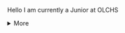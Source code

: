 Hello I am currently a Junior at OLCHS

<details> <summary> More </summary>
	<h2> Languages </h2>
		<ul>
			<li> Javascript </li>
			<li> Python </li>
		</ul>
	<h2> Courses </h2>
		<ul>
			<li> Project Lead the Way: Intro to Engineering and Design (2021-2022) </li>
			<li> Project Lead the Way: Principles of Engineering (2022-2023) </li>
			<li> AP Computer Science A (2023-2024) </li>
		</ul>
</details>
